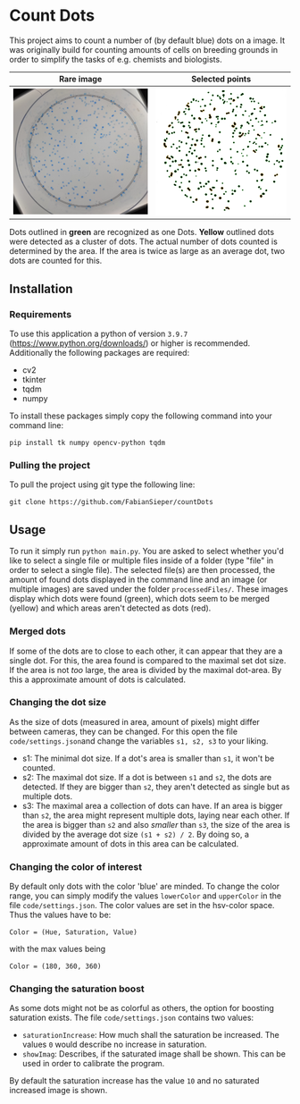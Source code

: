 # Count Dots

This project aims to count a number of (by default blue) dots on a image. It was originally build for counting amounts of cells on breeding grounds in order to simplify the tasks of e.g. chemists and biologists.



|                          Rare image                          |                       Selected points                        |
| :----------------------------------------------------------: | :----------------------------------------------------------: |
| <img src="images\rawDots.png" alt="rareDots" style="zoom:50%;" /> | <img src="images\selectedDots.png" alt="selectedDots" style="zoom:50%;" /> |

Dots outlined in **green** are recognized as one Dots. **Yellow** outlined dots were detected as a cluster of dots. The actual number of dots counted is determined by the area. If the area is twice as large as an average dot, two dots are counted for this.



## Installation

### Requirements
To use this application a python of version `3.9.7` (https://www.python.org/downloads/) or higher is recommended. Additionally the following packages are required:
- cv2
- tkinter
- tqdm
- numpy

To install these packages simply copy the following command into your command line:

```
pip install tk numpy opencv-python tqdm
```

### Pulling the project
To pull the project using git type the following line:
```
git clone https://github.com/FabianSieper/countDots
```
## Usage

To run it simply run 
`python main.py`. You are asked to select whether you'd like to select a single file or multiple files inside of a folder (type "file" in order to select a single file). The selected file(s) are then processed, the amount of found dots displayed in the command line and an image (or multiple images) are saved under the folder `processedFiles/`. These images display which dots were found (green), which dots seem to be merged (yellow) and which areas aren't detected as dots (red).

### Merged dots
If some of the dots are to close to each other, it can appear that they are a single dot. For this, the area found is compared to the maximal set dot size. If the area is not _too_ large, the area is divided by the maximal dot-area. By this a approximate amount of dots is calculated. 

### Changing the dot size
As the size of dots (measured in area, amount of pixels) might differ between cameras, they can be changed. For this open the file `code/settings.json`and change the variables `s1, s2, s3` to your liking.

- s1: The minimal dot size. If a dot's area is smaller than `s1`, it won't be counted.
- s2: The maximal dot size. If a dot is between `s1` and `s2`, the dots are detected. If they are bigger than `s2`, they aren't detected as single but as multiple dots.
- s3: The maximal area a collection of dots can have. If an area is bigger than `s2`, the area might represent multiple dots, laying near each other. If the area is bigger than `s2` and also _smaller_ than `s3`, the size of the area is divided by the average dot size `(s1 + s2) / 2`. By doing so, a approximate amount of dots in this area can be calculated.


### Changing the color of interest
By default only dots with the color 'blue' are minded. To change the color range, you can simply modify the values `lowerColor` and `upperColor` in the file `code/settings.json`. The color values are set in the hsv-color space. Thus the values have to be:

```
Color = (Hue, Saturation, Value)
```

with the max values being

```
Color = (180, 360, 360)
```

### Changing the saturation boost

As some dots might not be as colorful as others, the option for boosting saturation exists. The file `code/settings.json` contains two values:

- `saturationIncrease`: How much shall the saturation be increased. The values `0` would describe no increase in saturation.
- `showImag`: Describes, if the saturated image shall be shown. This can be used in order to calibrate the program.

By default the saturation increase has the value `10` and no saturated increased image is shown.
